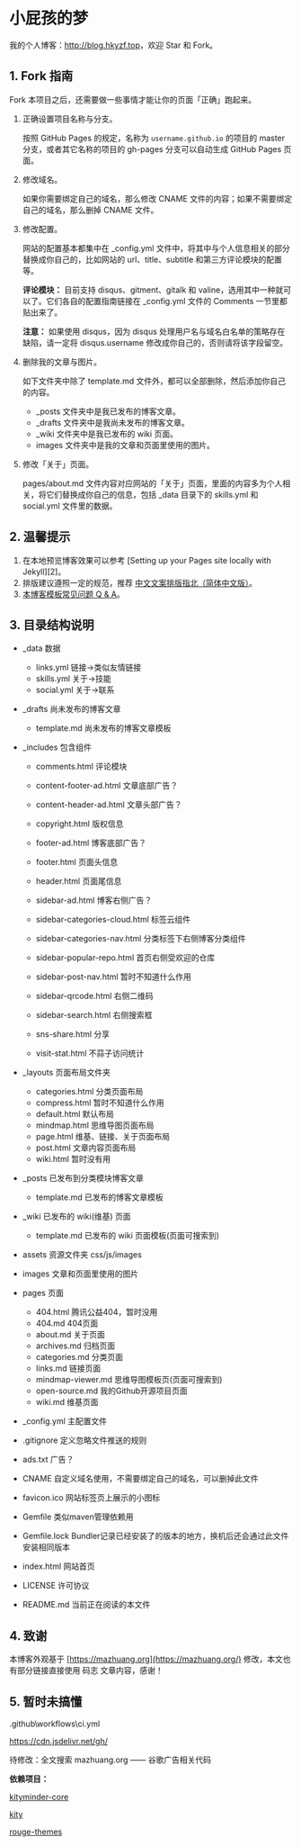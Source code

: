 # 小屁孩的梦

我的个人博客：<http://blog.hkyzf.top>，欢迎 Star 和 Fork。

## 1. Fork 指南

Fork 本项目之后，还需要做一些事情才能让你的页面「正确」跑起来。

1. 正确设置项目名称与分支。

   按照 GitHub Pages 的规定，名称为 `username.github.io` 的项目的 master 分支，或者其它名称的项目的 gh-pages 分支可以自动生成 GitHub Pages 页面。

2. 修改域名。

   如果你需要绑定自己的域名，那么修改 CNAME 文件的内容；如果不需要绑定自己的域名，那么删掉 CNAME 文件。

3. 修改配置。

   网站的配置基本都集中在 \_config.yml 文件中，将其中与个人信息相关的部分替换成你自己的，比如网站的 url、title、subtitle 和第三方评论模块的配置等。

   **评论模块：** 目前支持 disqus、gitment、gitalk 和 valine，选用其中一种就可以了。它们各自的配置指南链接在 \_config.yml 文件的 Comments 一节里都贴出来了。

   **注意：** 如果使用 disqus，因为 disqus 处理用户名与域名白名单的策略存在缺陷，请一定将 disqus.username 修改成你自己的，否则请将该字段留空。

4. 删除我的文章与图片。

   如下文件夹中除了 template.md 文件外，都可以全部删除，然后添加你自己的内容。

   * \_posts 文件夹中是我已发布的博客文章。
   * \_drafts 文件夹中是我尚未发布的博客文章。
   * \_wiki 文件夹中是我已发布的 wiki 页面。
   * images 文件夹中是我的文章和页面里使用的图片。

5. 修改「关于」页面。

   pages/about.md 文件内容对应网站的「关于」页面，里面的内容多为个人相关，将它们替换成你自己的信息，包括 \_data 目录下的 skills.yml 和 social.yml 文件里的数据。

## 2. 温馨提示

1. 在本地预览博客效果可以参考 [Setting up your Pages site locally with Jekyll][2]。
2. 排版建议遵照一定的规范，推荐 [中文文案排版指北（简体中文版）](https://github.com/mzlogin/chinese-copywriting-guidelines)。
3. [本博客模板常见问题 Q & A](https://mazhuang.org/2020/05/03/blog-template-qna/)。

## 3. 目录结构说明

- _data    数据
  - links.yml    链接→类似友情链接
  - skills.yml    关于→技能
  - social.yml    关于→联系
  
- _drafts    尚未发布的博客文章
  
  - template.md    尚未发布的博客文章模板
  
- _includes 包含组件
  - comments.html    评论模块
  - content-footer-ad.html    文章底部广告？
  - content-header-ad.html    文章头部广告？
  - copyright.html    版权信息
  - footer-ad.html    博客底部广告？

  - footer.html    页面头信息
  - header.html    页面尾信息
  - sidebar-ad.html    博客右侧广告？
  - sidebar-categories-cloud.html    标签云组件
  - sidebar-categories-nav.html    分类标签下右侧博客分类组件
  - sidebar-popular-repo.html    首页右侧受欢迎的仓库
  - sidebar-post-nav.html    暂时不知道什么作用
  - sidebar-qrcode.html    右侧二维码
  - sidebar-search.html    右侧搜索框
  - sns-share.html    分享
  - visit-stat.html    不蒜子访问统计

- _layouts    页面布局文件夹
  - categories.html    分类页面布局
  - compress.html    暂时不知道什么作用
  - default.html    默认布局
  - mindmap.html    思维导图页面布局
  - page.html    维基、链接、关于页面布局
  - post.html    文章内容页面布局
  - wiki.html    暂时没有用
  
- _posts    已发布到分类模块博客文章
  
  - template.md    已发布的博客文章模板
  
- _wiki    已发布的 wiki(维基) 页面
  
  - template.md    已发布的 wiki 页面模板(页面可搜索到)
  
- assets    资源文件夹 css/js/images

- images    文章和页面里使用的图片

- pages    页面
  
  - 404.html    腾讯公益404，暂时没用
  - 404.md    404页面
  - about.md    关于页面
  - archives.md    归档页面
  - categories.md    分类页面
  - links.md    链接页面
  - mindmap-viewer.md    思维导图模板页(页面可搜索到)
  - open-source.md    我的Github开源项目页面
  - wiki.md    维基页面
  
- _config.yml    主配置文件

- .gitignore    定义忽略文件推送的规则

- ads.txt    广告？

- CNAME    自定义域名使用，不需要绑定自己的域名，可以删掉此文件

- favicon.ico    网站标签页上展示的小图标

- Gemfile    类似maven管理依赖用

- Gemfile.lock    Bundler记录已经安装了的版本的地方，换机后还会通过此文件安装相同版本

- index.html    网站首页

- LICENSE    许可协议

- README.md    当前正在阅读的本文件

## 4. 致谢

本博客外观基于 [https://mazhuang.org](https://mazhuang.org/) 修改，本文也有部分链接直接使用 码志 文章内容，感谢！



## 5. 暂时未搞懂

.github\workflows\ci.yml

<!-- vim-markdown-toc GFM -->
<!-- vim-markdown-toc -->

https://cdn.jsdelivr.net/gh/

待修改：全文搜索 mazhuang.org —— 谷歌广告相关代码

**依赖项目：**

[kityminder-core](https://github.com/386408003/kityminder-core)

[kity](https://github.com/386408003/kity)

[rouge-themes](https://github.com/386408003/rouge-themes)